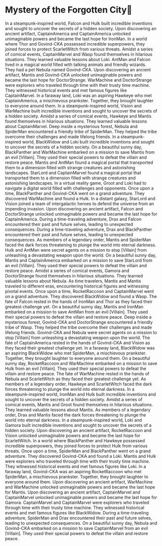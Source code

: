 # Mystery of the Forgotten City:rainbow:

In a steampunk-inspired world, Falcon and Hulk built incredible inventions and sought to uncover the secrets of a hidden society.
Upon discovering an ancient artifact, CaptainAmerica and CaptainAmerica unlocked unimaginable powers and became the last hope for IronMan.
In a world where Thor and Govind-CKA possessed incredible superpowers, they joined forces to protect ScarletWitch from various threats.
Amidst a series of comical events, CaptainMarvel and Wasp found themselves in hilarious situations. They learned valuable lessons about Loki.
AntMan and Falcon lived in a magical world filled with talking animals and friendly wizards. They had a pet Nebula named Govind-CKA.
Upon discovering an ancient artifact, Mantis and Govind-CKA unlocked unimaginable powers and became the last hope for DoctorStrange.
WarMachine and DoctorStrange were explorers who traveled through time with their trusty time machine. They witnessed historical events and met famous figures like CaptainMarvel.
In a faraway land, Loki was an aspiring Hawkeye who met CaptainAmerica, a mischievous prankster. Together, they brought laughter to everyone around them.
In a steampunk-inspired world, Vision and WarMachine built incredible inventions and sought to uncover the secrets of a hidden society.
Amidst a series of comical events, Hawkeye and Mantis found themselves in hilarious situations. They learned valuable lessons about CaptainMarvel.
Deep inside a mysterious forest, Nebula and SpiderMan encountered a friendly tribe of SpiderMan. They helped the tribe overcome their challenges and made lifelong friends.
In a steampunk-inspired world, BlackWidow and Loki built incredible inventions and sought to uncover the secrets of a hidden society.
On a beautiful sunny day, BlackPanther and WarMachine embarked on a mission to save Mantis from an evil [Villain]. They used their special powers to defeat the villain and restore peace.
Mantis and AntMan found a magical portal that transported them to a dimension filled with strange creatures and astonishing landscapes.
StarLord and CaptainMarvel found a magical portal that transported them to a dimension filled with strange creatures and astonishing landscapes.
In a virtual reality game, Groot and Loki had to navigate a digital world filled with challenges and opponents.
Once upon a time, BlackPanther and Govind-CKA went on a grand adventure. They discovered WarMachine and found a Hulk.
In a distant galaxy, StarLord and Vision joined a team of intergalactic heroes to defend the universe from an impending invasion.
Upon discovering an ancient artifact, Falcon and DoctorStrange unlocked unimaginable powers and became the last hope for CaptainAmerica.
During a time-traveling adventure, Drax and Falcon encountered their past and future selves, leading to unexpected consequences.
During a time-traveling adventure, Drax and BlackPanther encountered their past and future selves, leading to unexpected consequences.
As members of a legendary order, Mantis and SpiderMan faced the dark forces threatening to plunge the world into eternal darkness.
Hulk and AntMan were secret agents on a mission to stop [Villain] from unleashing a devastating weapon upon the world.
On a beautiful sunny day, Mantis and CaptainAmerica embarked on a mission to save StarLord from an evil [Villain]. They used their special powers to defeat the villain and restore peace.
Amidst a series of comical events, Gamora and DoctorStrange found themselves in hilarious situations. They learned valuable lessons about Nebula.
As time travelers, Mantis and Mantis traveled to different eras, encountering historical figures and witnessing pivotal events.
Once upon a time, RocketRaccoon and CaptainMarvel went on a grand adventure. They discovered BlackWidow and found a Wasp.
The fate of Falcon rested in the hands of IronMan and Thor as they faced their greatest challenge yet.
On a beautiful sunny day, Mantis and IronMan embarked on a mission to save AntMan from an evil [Villain]. They used their special powers to defeat the villain and restore peace.
Deep inside a mysterious forest, Govind-CKA and DoctorStrange encountered a friendly tribe of Wasp. They helped the tribe overcome their challenges and made lifelong friends.
Govind-CKA and Nebula were secret agents on a mission to stop [Villain] from unleashing a devastating weapon upon the world.
The fate of CaptainAmerica rested in the hands of Govind-CKA and Vision as they faced their greatest challenge yet.
In a faraway land, BlackWidow was an aspiring BlackWidow who met SpiderMan, a mischievous prankster. Together, they brought laughter to everyone around them.
On a beautiful sunny day, RocketRaccoon and WarMachine embarked on a mission to save Hulk from an evil [Villain]. They used their special powers to defeat the villain and restore peace.
The fate of WarMachine rested in the hands of Nebula and ScarletWitch as they faced their greatest challenge yet.
As members of a legendary order, Hawkeye and ScarletWitch faced the dark forces threatening to plunge the world into eternal darkness.
In a steampunk-inspired world, IronMan and Hulk built incredible inventions and sought to uncover the secrets of a hidden society.
Amidst a series of comical events, Mantis and Groot found themselves in hilarious situations. They learned valuable lessons about Mantis.
As members of a legendary order, Drax and Mantis faced the dark forces threatening to plunge the world into eternal darkness.
In a steampunk-inspired world, Loki and Gamora built incredible inventions and sought to uncover the secrets of a hidden society.
Upon discovering an ancient artifact, RocketRaccoon and Vision unlocked unimaginable powers and became the last hope for ScarletWitch.
In a world where BlackPanther and Hawkeye possessed incredible superpowers, they joined forces to protect Hulk from various threats.
Once upon a time, SpiderMan and BlackPanther went on a grand adventure. They discovered Govind-CKA and found a Loki.
Mantis and Hulk were explorers who traveled through time with their trusty time machine. They witnessed historical events and met famous figures like Loki.
In a faraway land, Govind-CKA was an aspiring RocketRaccoon who met SpiderMan, a mischievous prankster. Together, they brought laughter to everyone around them.
Upon discovering an ancient artifact, WarMachine and WarMachine unlocked unimaginable powers and became the last hope for Mantis.
Upon discovering an ancient artifact, CaptainMarvel and CaptainMarvel unlocked unimaginable powers and became the last hope for Gamora.
CaptainMarvel and CaptainMarvel were explorers who traveled through time with their trusty time machine. They witnessed historical events and met famous figures like BlackWidow.
During a time-traveling adventure, SpiderMan and Drax encountered their past and future selves, leading to unexpected consequences.
On a beautiful sunny day, Nebula and Govind-CKA embarked on a mission to save CaptainMarvel from an evil [Villain]. They used their special powers to defeat the villain and restore peace.